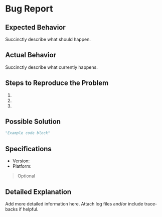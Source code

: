# Bug Report

## Expected Behavior

Succinctly describe what should happen.

## Actual Behavior

Succinctly describe what currently happens.

## Steps to Reproduce the Problem

  1.
  1.
  1.

## Possible Solution

```python
"Example code block"
```

## Specifications

  - Version:
  - Platform:

> Optional

## Detailed Explanation

Add more detailed information here. Attach log files and/or include trace-backs if helpful.
